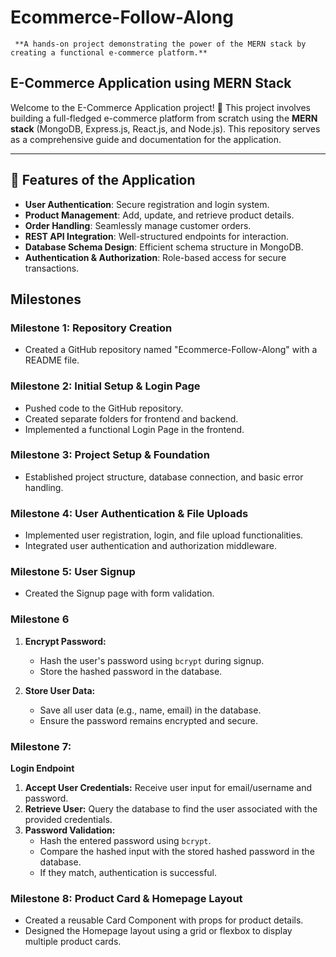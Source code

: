 # Ecommerce-Follow-Along
     
     **A hands-on project demonstrating the power of the MERN stack by creating a functional e-commerce platform.**

## E-Commerce Application using MERN Stack

Welcome to the E-Commerce Application project! 🚀 This project involves building a full-fledged e-commerce platform from scratch using the **MERN stack** (MongoDB, Express.js, React.js, and Node.js). This repository serves as a comprehensive guide and documentation for the application.

---

## 🌟 Features of the Application

- **User Authentication**: Secure registration and login system.
- **Product Management**: Add, update, and retrieve product details.
- **Order Handling**: Seamlessly manage customer orders.
- **REST API Integration**: Well-structured endpoints for interaction.
- **Database Schema Design**: Efficient schema structure in MongoDB.
- **Authentication & Authorization**: Role-based access for secure transactions. 


## Milestones

### Milestone 1: Repository Creation

* Created a GitHub repository named "Ecommerce-Follow-Along" with a README file.

### Milestone 2: Initial Setup & Login Page

* Pushed code to the GitHub repository.
* Created separate folders for frontend and backend.
* Implemented a functional Login Page in the frontend.

### Milestone 3: Project Setup & Foundation

* Established project structure, database connection, and basic error handling.

### Milestone 4: User Authentication & File Uploads

* Implemented user registration, login, and file upload functionalities.
* Integrated user authentication and authorization middleware.

### Milestone 5: User Signup

* Created the Signup page with form validation.

### Milestone 6

1. **Encrypt Password:**
    * Hash the user's password using `bcrypt` during signup.
    * Store the hashed password in the database.

2. **Store User Data:**
    * Save all user data (e.g., name, email) in the database. 
    * Ensure the password remains encrypted and secure.


### Milestone 7:

**Login Endpoint**

1. **Accept User Credentials:** Receive user input for email/username and password.
2. **Retrieve User:** Query the database to find the user associated with the provided credentials.
3. **Password Validation:**
    * Hash the entered password using `bcrypt`.
    * Compare the hashed input with the stored hashed password in the database. 
    * If they match, authentication is successful.

### Milestone 8: Product Card & Homepage Layout

* Created a reusable Card Component with props for product details.
* Designed the Homepage layout using a grid or flexbox to display multiple product cards.
